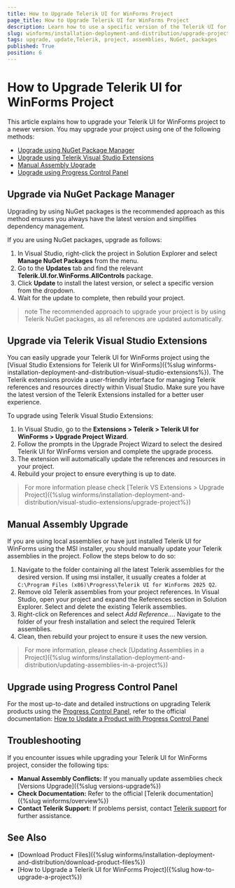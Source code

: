 ```yaml
---
title: How to Upgrade Telerik UI for WinForms Project
page_title: How to Upgrade Telerik UI for WinForms Project
description: Learn how to use a specific version of the Telerik UI for WinForms suite in your project.
slug: winforms/installation-deployment-and-distribution/upgrade-project
tags: upgrade, update,Telerik, project, assemblies, NuGet, packages
published: True
position: 6 
---
```


# How to Upgrade Telerik UI for WinForms Project

This article explains how to upgrade your Telerik UI for WinForms project to a newer version. You may upgrade your project using one of the following methods:

- [Upgrade using NuGet Package Manager](#upgrade-via-nuget-package-manager)
- [Upgrade using Telerik Visual Studio Extensions](#upgrade-via-telerik-visual-studio-extensions)
- [Manual Assembly Upgrade](#manual-assembly-upgrade)
- [Upgrade using Progress Control Panel](#upgrade-using-progress-control-panel)

## Upgrade via NuGet Package Manager

Upgrading by using NuGet packages is the recommended approach as this method ensures you always have the latest version and simplifies dependency management.

If you are using NuGet packages, upgrade as follows:

1. In Visual Studio, right-click the project in Solution Explorer and select **Manage NuGet Packages** from the menu.
1. Go to the **Updates** tab and find the relevant **Telerik.UI.for.WinForms.AllControls** package.
1. Click **Update** to install the latest version, or select a specific version from the dropdown.
1. Wait for the update to complete, then rebuild your project.

>note The recommended approach to upgrade your project is by using Telerik NuGet packages, as all references are updated automatically.

## Upgrade via Telerik Visual Studio Extensions

You can easily upgrade your Telerik UI for WinForms project using the [Visual Studio Extensions for Telerik UI for WinForms]({%slug winforms-installation-deployment-and-distribution-visual-studio-extensions%}). The Telerik extensions provide a user-friendly interface for managing Telerik references and resources directly within Visual Studio. Make sure you have the latest version of the Telerik Extensions installed for a better user experience.

To upgrade using Telerik Visual Studio Extensions:

1. In Visual Studio, go to the **Extensions > Telerik > Telerik UI for WinForms > Upgrade Project Wizard**.
1. Follow the prompts in the Upgrade Project Wizard to select the desired Telerik UI for WinForms version and complete the upgrade process.
1. The extension will automatically update the references and resources in your project.
1. Rebuild your project to ensure everything is up to date.

> For more information please check [Telerik VS Extensions > Upgrade Project]({%slug winforms/installation-deployment-and-distribution/visual-studio-extensions/upgrade-project%})

## Manual Assembly Upgrade

If you are using local assemblies or have just installed Telerik UI for WinForms using the MSI installer, you should manually update your Telerik assemblies in the project. Follow the steps below to do so:

1. Navigate to the folder containing all the latest Telerik assemblies for the desired version. If using msi installer, it usually creates a folder at `C:\Program Files (x86)\Progress\Telerik UI for WinForms 2025 Q2`.
1. Remove old Telerik assemblies from your project references. In Visual Studio, open your project and expand the References section in Solution Explorer. Select and delete the existing Telerik assemblies.
1. Right-click on References and select *Add Reference...*. Navigate to the folder of your fresh installation and select the required Telerik assemblies.
1. Clean, then rebuild your project to ensure it uses the new version.

> For more information, please check [Updating Assemblies in a Project]({%slug winforms/installation-deployment-and-distribution/updating-assemblies-in-a-project%})

## Upgrade using Progress Control Panel

For the most up-to-date and detailed instructions on upgrading Telerik products using the [Progress Control Panel](https://docs.telerik.com/controlpanel/introduction), refer to the official documentation: [How to Update a Product with Progress Control Panel](https://docs.telerik.com/controlpanel/how-to/how-to-update-product)

## Troubleshooting

If you encounter issues while upgrading your Telerik UI for WinForms project, consider the following tips:

- **Manual Assembly Conflicts:** If you manually update assemblies check [Versions Upgrade]({%slug versions-upgrade%})
- **Check Documentation:** Refer to the official [Telerik documentation]({%slug winforms/overview%})
- **Contact Telerik Support:** If problems persist, contact [Telerik support](https://www.telerik.com/support/winforms) for further assistance.

## See Also

- [Download Product Files]({%slug winforms/installation-deployment-and-distribution/download-product-files%})
- [How to Upgrade a Telerik UI for WinForms Project]({%slug how-to-upgrade-a-project%})
